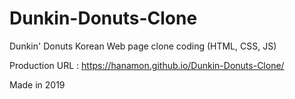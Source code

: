 # Dunkin-Donuts-Clone

Dunkin' Donuts Korean Web page clone coding (HTML, CSS, JS)

Production URL : https://hanamon.github.io/Dunkin-Donuts-Clone/

Made in 2019

